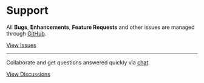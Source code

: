 # Support

All **Bugs**, **Enhancements**, **Feature Requests** and other issues are managed through [GitHub](https://github.com/flipboxfactory/craft-hubspot/issues).

[View Issues](https://github.com/flipboxfactory/craft-hubspot/issues)

***

Collaborate and get questions answered quickly via [chat](https://gitter.im/flipboxfactory/craft-hubspot).

[View Discussions](https://gitter.im/flipboxfactory/craft-hubspot)